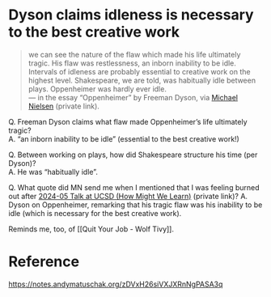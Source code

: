 # Dyson claims idleness is necessary to the best creative work

> we can see the nature of the flaw which made his life ultimately tragic. His flaw was restlessness, an inborn inability to be idle. Intervals of idleness are probably essential to creative work on the highest level. Shakespeare, we are told, was habitually idle between plays. Oppenheimer was hardly ever idle.  
> — in the essay “Oppenheimer” by Freeman Dyson, via [Michael Nielsen](https://notes.andymatuschak.org/Michael_Nielsen) (private link). 

Q. Freeman Dyson claims what flaw made Oppenheimer’s life ultimately tragic?  
A. “an inborn inability to be idle” (essential to the best creative work!)

Q. Between working on plays, how did Shakespeare structure his time (per Dyson)?  
A. He was “habitually idle”.

Q. What quote did MN send me when I mentioned that I was feeling burned out after [2024-05 Talk at UCSD (How Might We Learn)](https://notes.andymatuschak.org/2024-05_Talk_at_UCSD_\(How_Might_We_Learn\)) (private link)? 
A. Dyson on Oppenheimer, remarking that his tragic flaw was his inability to be idle (which is necessary for the best creative work).

Reminds me, too, of [[Quit Your Job - Wolf Tivy]].
# Reference
https://notes.andymatuschak.org/zDVxH26siVXJXRnNgPASA3q